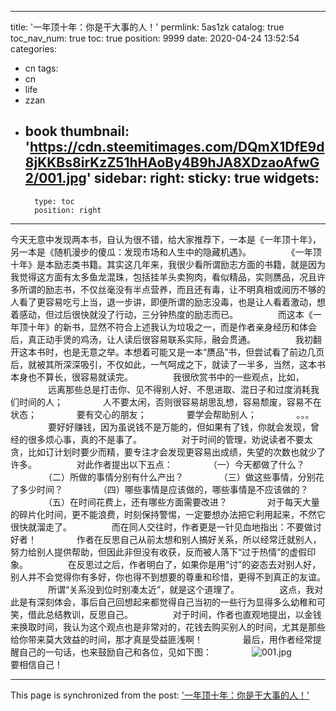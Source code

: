 
---
title: '一年顶十年：你是干大事的人！'
permlink: 5as1zk
catalog: true
toc_nav_num: true
toc: true
position: 9999
date: 2020-04-24 13:52:54
categories:
- cn
tags:
- cn
- life
- zzan
- book
thumbnail: 'https://cdn.steemitimages.com/DQmX1DfE9d8jKKBs8irKzZ51hHAoBy4B9hJA8XDzaoAfwG2/001.jpg'
sidebar:
    right:
        sticky: true
widgets:
    -
        type: toc
        position: right
---


今天无意中发现两本书，自认为很不错，给大家推荐下，一本是《一年顶十年》，另一本是《随机漫步的傻瓜：发现市场和人生中的隐藏机遇》。
　　
　　《一年顶十年》是本励志类书籍。其实这几年来，我很少看所谓励志方面的书籍，就是因为我觉得这方面有太多鱼龙混珠，包括挂羊头卖狗肉，看似精品，实则赝品，况且许多所谓的励志书，不仅丝毫没有半点营养，而且还有毒，让不明真相或阅历不够的人看了更容易吃亏上当，退一步讲，即便所谓的励志没毒，也是让人看着激动，想着感动，但过后很快就没了行动，三分钟热度的励志而已。
　　
　　而这本《一年顶十年》的新书，显然不符合上述我认为垃圾之一，而是作者亲身经历和体会后，真正动手煲的鸡汤，让人读后很容易联系实际，融会贯通。
　　
　　我初翻开这本书时，也是无意之举。本想着可能又是一本“赝品”书，但尝试看了前边几页后，就被其所深深吸引，不仅如此，一气呵成之下，就读了一半多，当然，这本书本身也不算长，很容易就读完。
　　
　　我很欣赏书中的一些观点，比如，
　　
　　远离那些总是打击你、见不得别人好、不思进取、混日子和过度消耗我们时间的人；
　　
　　人不要太闲，否则很容易胡思乱想，容易颓废，容易不在状态；
　　
　　要有交心的朋友；
　　
　　要学会帮助别人；
　　
　　。。。
　　
　　要好好赚钱，因为虽说钱不是万能的，但如果有了钱，你就会发现，曾经的很多烦心事，真的不是事了。
　　
　　对于时间的管理，劝说读者不要太贪，比如订计划时要少而精，要专注才会发现更容易出成绩，失望的次数也就少了许多。
　　
　　对此作者提出以下五点：
　　
　　（一）今天都做了什么？
　　
　　（二）所做的事情分别有什么产出？
　　
　　（三）做这些事情，分别花了多少时间？
　　
　　（四）哪些事情是应该做的，哪些事情是不应该做的？
　　
　　（五）在时间花费上，还有哪些方面需要改进？
　　
　　对于每天大量的碎片化时间，更不能浪费，时刻保持警惕，一定要想办法把它利用起来，不然它很快就溜走了。
　　
　　而在同人交往时，作者更是一针见血地指出：不要做讨好者！
　　
　　作者在反思自己从前太想和别人搞好关系，所以经常迁就别人，努力给别人提供帮助，但因此非但没有收获，反而被人落下“过于热情”的虚假印象。
　　
　　在反思过之后，作者明白了，如果你是用“讨”的姿态去对别人好，别人并不会觉得你有多好，你也得不到想要的尊重和珍惜，更得不到真正的友谊。
　　
　　所谓“关系没到位时别凑太近”，就是这个道理了。
　　
　　这点，我对此是有深刻体会，事后自己回想起来都觉得自己当初的一些行为显得多么幼稚和可笑，借此总结教训，反思自己。
　　
　　对于时间，作者也直观地提出，以金钱来换取时间，我认为这个观点也是非常对的，花钱去购买别人的时间，尤其是那些给你带来莫大效益的时间，那才真是受益匪浅啊！
　　
　　最后，用作者经常提醒自己的一句话，也来鼓励自己和各位，见如下图：
　　
　　![001.jpg](https://cdn.steemitimages.com/DQmX1DfE9d8jKKBs8irKzZ51hHAoBy4B9hJA8XDzaoAfwG2/001.jpg)
　　
　　要相信自己！

- - -

This page is synchronized from the post: ['一年顶十年：你是干大事的人！'](https://steemit.com/@rivalhw/5as1zk)
